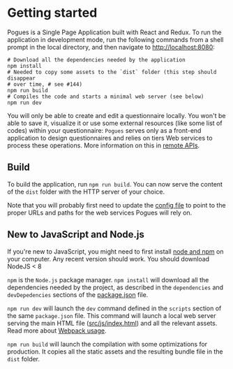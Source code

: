 # Getting started

Pogues is a Single Page Application built with React and Redux. To run the application in development mode, run the following commands from a shell prompt in the local directory, and then navigate to [http://localhost:8080](http://localhost:8080):

```
# Download all the dependencies needed by the application
npm install
# Needed to copy some assets to the `dist` folder (this step should disappear
# over time, # see #144)
npm run build
# Compiles the code and starts a minimal web server (see below)
npm run dev 
```

You will only be able to create and edit a questionnaire locally. You won't be able to save it, visualize it or use some external resources (like some list of codes) within your questionnaire: `Pogues` serves only as a front-end application to design questionnaires and relies on tiers Web services to process these operations. More information on this in [remote APIs](./remote-apis/README.md).

## Build

To build the application, run `npm run build`. You can now serve the content of the `dist` folder with the HTTP server of your choice.

Note that you will probably first need to update the [config file](https://github.com/InseeFr/Pogues/blob/master/src/js/config/config.js) to point to the proper URLs and paths for the web services Pogues will rely on.

## New to JavaScript and Node.js

If you're new to JavaScript, you might need to first install [node and npm](https://nodejs.org/en/download/) on your computer. Any recent version should work. You should download NodeJS < 8

`npm` is the `Node.js` package manager. `npm install` will download all the dependencies needed by the project, as described in the `dependencies` and `devDepedencies` sections of the [package.json](https://github.com/InseeFr/Pogues/blob/master/package.json) file.

`npm run dev` will launch the `dev` command defined in the `scripts` section of the same `package.json` file. This command will launch a local web server serving the main HTML file ([src/js/index.html](https://github.com/InseeFr/Pogues/blob/master/src/index.html)) and all the relevant assets. Read more about [Webpack usage](./application/build-process.md).

`npm run build` will launch the compilation with some optimizations for production. It copies all the static assets and the resulting bundle file in the `dist` folder.